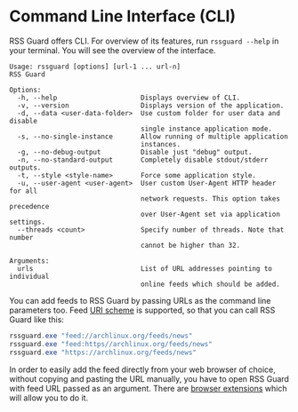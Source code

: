 Command Line Interface (CLI)
============================
RSS Guard offers CLI. For overview of its features, run `rssguard --help` in your terminal. You will see the overview of the interface.

```
Usage: rssguard [options] [url-1 ... url-n]
RSS Guard

Options:
  -h, --help                     Displays overview of CLI.
  -v, --version                  Displays version of the application.
  -d, --data <user-data-folder>  Use custom folder for user data and disable
                                 single instance application mode.
  -s, --no-single-instance       Allow running of multiple application
                                 instances.
  -g, --no-debug-output          Disable just "debug" output.
  -n, --no-standard-output       Completely disable stdout/stderr outputs.
  -t, --style <style-name>       Force some application style.
  -u, --user-agent <user-agent>  User custom User-Agent HTTP header for all
                                 network requests. This option takes precedence
                                 over User-Agent set via application settings.
  --threads <count>              Specify number of threads. Note that number
                                 cannot be higher than 32.

Arguments:
  urls                           List of URL addresses pointing to individual
                                 online feeds which should be added.
```

You can add feeds to RSS Guard by passing URLs as the command line parameters too. Feed [URI scheme](https://en.wikipedia.org/wiki/Feed_URI_scheme) is supported, so that you can call RSS Guard like this:

```powershell
rssguard.exe "feed://archlinux.org/feeds/news"
rssguard.exe "feed:https//archlinux.org/feeds/news"
rssguard.exe "https://archlinux.org/feeds/news"
```

In order to easily add the feed directly from your web browser of choice, without copying and pasting the URL manually, you have to open RSS Guard with feed URL passed as an argument. There are [browser extensions](https://addons.mozilla.org/en-US/firefox/addon/open-with/) which will allow you to do it.
